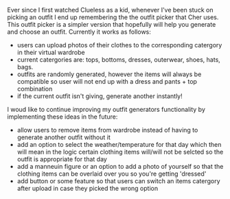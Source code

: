 Ever since I first watched Clueless as a kid, whenever I've been stuck on picking an outfit I end up remembering the the outfit picker that Cher uses. 
This outfit picker is a simpler version that hopefully will help you generate and choose an outfit. Currently it works as follows:
- users can upload photos of their clothes to the corresponding catergory in their virtual wardrobe
- current catergories are: tops, bottoms, dresses, outerwear, shoes, hats, bags.
- outfits are randomly generated, however the items will always be compatible so user will not end up with a dress and pants + top combination
- if the current outfit isn't giving, generate another instantly!

I woud like to continue improving my outfit generators functionality by implementing these ideas in the future:
- allow users to remove items from wardrobe instead of having to generate another outfit without it
- add an option to select the weather/temperature for that day which then will mean in the logic certain clothing items will/will not be selcted so the outfit
  is appropriate for that day
- add a manneuin figure or an option to add a photo of yourself so that the clothing items can be overlaid over you so you're getting 'dressed'
- add button or some feature so that users can switch an items catergory after upload in case they picked the wrong option

